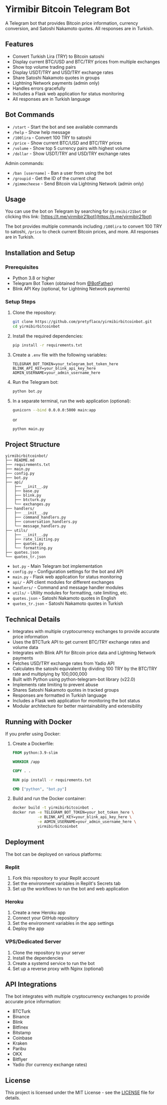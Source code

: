 # Yirmibir Bitcoin Telegram Bot

A Telegram bot that provides Bitcoin price information, currency conversion, and Satoshi Nakamoto quotes. All responses are in Turkish.

## Features

- Convert Turkish Lira (TRY) to Bitcoin satoshi
- Display current BTC/USD and BTC/TRY prices from multiple exchanges
- Show top volume trading pairs
- Display USDT/TRY and USD/TRY exchange rates
- Share Satoshi Nakamoto quotes in groups
- Lightning Network payments (admin only)
- Handles errors gracefully
- Includes a Flask web application for status monitoring
- All responses are in Turkish language

## Bot Commands

- `/start` - Start the bot and see available commands
- `/help` - Show help message
- `/100lira` - Convert 100 TRY to satoshi
- `/price` - Show current BTC/USD and BTC/TRY prices
- `/volume` - Show top 5 currency pairs with highest volume
- `/dollar` - Show USDT/TRY and USD/TRY exchange rates

Admin commands:
- `/ban [username]` - Ban a user from using the bot
- `/groupid` - Get the ID of the current chat
- `/gimmecheese` - Send Bitcoin via Lightning Network (admin only)

## Usage

You can use the bot on Telegram by searching for `@yirmibir21bot` or clicking this link: [https://t.me/yirmibir21bot](https://t.me/yirmibir21bot)

The bot provides multiple commands including `/100lira` to convert 100 TRY to satoshi, `/price` to check current Bitcoin prices, and more. All responses are in Turkish.

## Installation and Setup

### Prerequisites

- Python 3.8 or higher
- Telegram Bot Token (obtained from [@BotFather](https://t.me/BotFather))
- Blink API Key (optional, for Lightning Network payments)

### Setup Steps

1. Clone the repository:
   ```bash
   git clone https://github.com/pretyflaco/yirmibirbitcoinbot.git
   cd yirmibirbitcoinbot
   ```

2. Install the required dependencies:
   ```bash
   pip install -r requirements.txt
   ```

3. Create a `.env` file with the following variables:
   ```
   TELEGRAM_BOT_TOKEN=your_telegram_bot_token_here
   BLINK_API_KEY=your_blink_api_key_here
   ADMIN_USERNAME=your_admin_username_here
   ```

4. Run the Telegram bot:
   ```bash
   python bot.py
   ```

5. In a separate terminal, run the web application (optional):
   ```bash
   gunicorn --bind 0.0.0.0:5000 main:app
   ```
   or
   ```bash
   python main.py
   ```

## Project Structure

```
yirmibirbitcoinbot/
├── README.md
├── requirements.txt
├── main.py
├── config.py
├── bot.py
├── api/
│   ├── __init__.py
│   ├── base.py
│   ├── blink.py
│   ├── btcturk.py
│   └── exchanges.py
├── handlers/
│   ├── __init__.py
│   ├── command_handlers.py
│   ├── conversation_handlers.py
│   └── message_handlers.py
├── utils/
│   ├── __init__.py
│   ├── rate_limiting.py
│   ├── quotes.py
│   └── formatting.py
├── quotes.json
└── quotes_tr.json
```

- `bot.py` - Main Telegram bot implementation
- `config.py` - Configuration settings for the bot and API
- `main.py` - Flask web application for status monitoring
- `api/` - API client modules for different exchanges
- `handlers/` - Command and message handler modules
- `utils/` - Utility modules for formatting, rate limiting, etc.
- `quotes.json` - Satoshi Nakamoto quotes in English
- `quotes_tr.json` - Satoshi Nakamoto quotes in Turkish

## Technical Details

- Integrates with multiple cryptocurrency exchanges to provide accurate price information
- Uses the BTCTurk API to get current BTC/TRY exchange rates and volume data
- Integrates with Blink API for Bitcoin price data and Lightning Network payments
- Fetches USD/TRY exchange rates from Yadio API
- Calculates the satoshi equivalent by dividing 100 TRY by the BTC/TRY rate and multiplying by 100,000,000
- Built with Python using python-telegram-bot library (v22.0)
- Implements rate limiting to prevent abuse
- Shares Satoshi Nakamoto quotes in tracked groups
- Responses are formatted in Turkish language
- Includes a Flask web application for monitoring the bot status
- Modular architecture for better maintainability and extensibility

## Running with Docker

If you prefer using Docker:

1. Create a Dockerfile:
   ```dockerfile
   FROM python:3.9-slim

   WORKDIR /app

   COPY . .

   RUN pip install -r requirements.txt

   CMD ["python", "bot.py"]
   ```

2. Build and run the Docker container:
   ```bash
   docker build -t yirmibirbitcoinbot .
   docker run -e TELEGRAM_BOT_TOKEN=your_bot_token_here \
              -e BLINK_API_KEY=your_blink_api_key_here \
              -e ADMIN_USERNAME=your_admin_username_here \
              yirmibirbitcoinbot
   ```

## Deployment

The bot can be deployed on various platforms:

### Replit

1. Fork this repository to your Replit account
2. Set the environment variables in Replit's Secrets tab
3. Set up the workflows to run the bot and web application

### Heroku

1. Create a new Heroku app
2. Connect your GitHub repository
3. Set the environment variables in the app settings
4. Deploy the app

### VPS/Dedicated Server

1. Clone the repository to your server
2. Install the dependencies
3. Create a systemd service to run the bot
4. Set up a reverse proxy with Nginx (optional)

## API Integrations

The bot integrates with multiple cryptocurrency exchanges to provide accurate price information:

- BTCTurk
- Binance
- Blink
- Bitfinex
- Bitstamp
- Coinbase
- Kraken
- Paribu
- OKX
- Bitflyer
- Yadio (for currency exchange rates)

## License

This project is licensed under the MIT License - see the [LICENSE](LICENSE) file for details.
